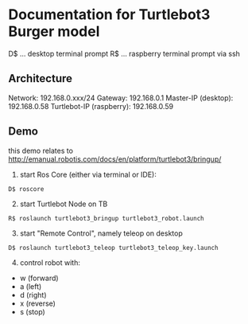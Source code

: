 # Documentation for Turtlebot3 Burger model

D$ ... desktop terminal prompt
R$ ... raspberry terminal prompt via ssh

## Architecture

Network: 192.168.0.xxx/24
Gateway: 192.168.0.1
Master-IP (desktop): 192.168.0.58
Turtlebot-IP (raspberry): 192.168.0.59

## Demo
this demo relates to http://emanual.robotis.com/docs/en/platform/turtlebot3/bringup/

1. start Ros Core (either via terminal or IDE):
```
D$ roscore
```

2. start Turtlebot Node on TB
```
R$ roslaunch turtlebot3_bringup turtlebot3_robot.launch
```

3. start "Remote Control", namely teleop on desktop
```
D$ roslaunch turtlebot3_teleop turtlebot3_teleop_key.launch
```

4. control robot with:
- w (forward)
- a (left)
- d (right)
- x (reverse)
- s (stop)
